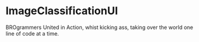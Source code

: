 # ImageClassificationUI

BROgrammers United in Action, whist kicking ass, taking over the world one line of code at a time.
